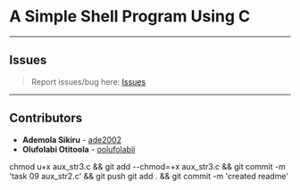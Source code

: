 # A Simple Shell Program Using C

---

## Issues

> Report issues/bug here: [Issues](https://github.com/oolufolabii/simple_shell/issues)

---

## Contributors

+ **Ademola Sikiru** - [ade2002](https://github.com/Ade2002/)
+ **Olufolabi Otitoola** - [oolufolabii](github.com/oolufolabii/)


chmod u+x aux_str3.c && git add --chmod=+x aux_str3.c && git commit -m 'task 09 aux_str2.c' && git push
git add . && git commit -m 'created readme'
